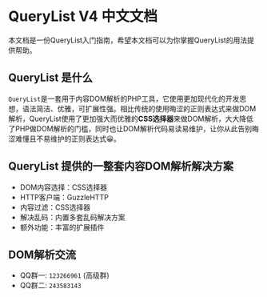 # QueryList V4 中文文档

本文档是一份QueryList入门指南，希望本文档可以为你掌握QueryList的用法提供帮助。

## QueryList 是什么

`QueryList`是一套用于内容DOM解析的PHP工具，它使用更加现代化的开发思想，语法简洁、优雅，可扩展性强。相比传统的使用晦涩的正则表达式来做DOM解析，QueryList使用了更加强大而优雅的**CSS选择器**来做DOM解析，大大降低了PHP做DOM解析的门槛，同时也让DOM解析代码易读易维护，让你从此告别晦涩难懂且不易维护的正则表达式😀。

## QueryList 提供的一整套内容DOM解析解决方案

+ DOM内容选择：CSS选择器
+ HTTP客户端：GuzzleHTTP
+ 内容过滤：CSS选择器
+ 解决乱码：内置多套乱码解决方案
+ 额外功能：丰富的扩展插件

## DOM解析交流

- QQ群一: `123266961` (高级群)
- QQ群二: `243583143`